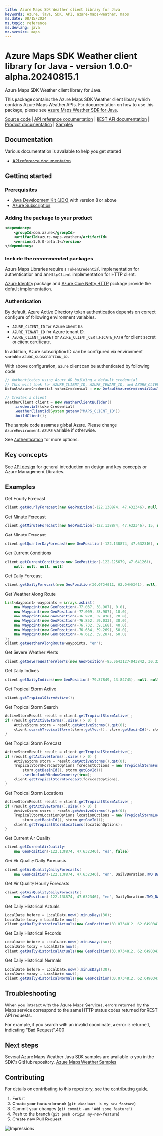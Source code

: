 ```yaml
---
title: Azure Maps SDK Weather client library for Java
keywords: Azure, java, SDK, API, azure-maps-weather, maps
ms.date: 08/15/2024
ms.topic: reference
ms.devlang: java
ms.service: maps
---
```

# Azure Maps SDK Weather client library for Java - version 1.0.0-alpha.20240815.1 


Azure Maps SDK Weather client library for Java.

This package contains the Azure Maps SDK Weather client library which contains Azure Maps Weather APIs. For documentation on how to use this package, please see [Azure Maps Weather SDK for Java](/rest/api/maps/weather).

[Source code][source] | [API reference documentation][docs] | [REST API documentation][rest_docs] | [Product documentation][product_docs] | [Samples][samples]

## Documentation

Various documentation is available to help you get started

- [API reference documentation][docs]

## Getting started

### Prerequisites

- [Java Development Kit (JDK)][jdk] with version 8 or above
- [Azure Subscription][azure_subscription]

### Adding the package to your product

[//]: # ({x-version-update-start;com.azure:azure-maps-weather;current})
```xml
<dependency>
    <groupId>com.azure</groupId>
    <artifactId>azure-maps-weather</artifactId>
    <version>1.0.0-beta.1</version>
</dependency>
```
[//]: # ({x-version-update-end})

### Include the recommended packages

Azure Maps Libraries require a `TokenCredential` implementation for authentication and an `HttpClient` implementation for HTTP client.

[Azure Identity][azure_identity] package and [Azure Core Netty HTTP][azure_core_http_netty] package provide the default implementation.

### Authentication

By default, Azure Active Directory token authentication depends on correct configure of following environment variables.

- `AZURE_CLIENT_ID` for Azure client ID.
- `AZURE_TENANT_ID` for Azure tenant ID.
- `AZURE_CLIENT_SECRET` or `AZURE_CLIENT_CERTIFICATE_PATH` for client secret or client certificate.

In addition, Azure subscription ID can be configured via environment variable `AZURE_SUBSCRIPTION_ID`.

With above configuration, `azure` client can be authenticated by following code:

```java com.azure.maps.weather.sync.builder.ad.instantiation
// Authenticates using Azure AD building a default credential
// This will look for AZURE_CLIENT_ID, AZURE_TENANT_ID, and AZURE_CLIENT_SECRET env variables
DefaultAzureCredential tokenCredential = new DefaultAzureCredentialBuilder().build();

// Creates a client
WeatherClient client = new WeatherClientBuilder()
    .credential(tokenCredential)
    .weatherClientId(System.getenv("MAPS_CLIENT_ID"))
    .buildClient();
```

The sample code assumes global Azure. Please change `AzureEnvironment.AZURE` variable if otherwise.

See [Authentication][authenticate] for more options.

## Key concepts

See [API design][design] for general introduction on design and key concepts on Azure Management Libraries.

## Examples
Get Hourly Forecast
```java com.azure.maps.weather.sync.get_hourly_forecast
client.getHourlyForecast(new GeoPosition(-122.138874, 47.632346), null, 12, null);
```

Get Minute Forecast
```java com.azure.maps.weather.sync.get_minute_forecast
client.getMinuteForecast(new GeoPosition(-122.138874, 47.632346), 15, null);
```

Get Minute Forecast
```java com.azure.maps.weather.sync.get_quarter_day_forecast
client.getQuarterDayForecast(new GeoPosition(-122.138874, 47.632346), null, 1, null);
```

Get Current Conditions
```java com.azure.maps.weather.sync.get_current_conditions
client.getCurrentConditions(new GeoPosition(-122.125679, 47.641268),
    null, null, null, null);
```

Get Daily Forecast
```java com.azure.maps.weather.sync.get_daily_forecast
client.getDailyForecast(new GeoPosition(30.0734812, 62.6490341), null, 5, null);
```

Get Weather Along Route
```java com.azure.maps.weather.sync.get_weather_along_route
List<Waypoint> waypoints = Arrays.asList(
    new Waypoint(new GeoPosition(-77.037, 38.907), 0.0),
    new Waypoint(new GeoPosition(-77.009, 38.907), 10.0),
    new Waypoint(new GeoPosition(-76.928, 38.926), 20.0),
    new Waypoint(new GeoPosition(-76.852, 39.033), 30.0),
    new Waypoint(new GeoPosition(-76.732, 39.168), 40.0),
    new Waypoint(new GeoPosition(-76.634, 39.269), 50.0),
    new Waypoint(new GeoPosition(-76.612, 39.287), 60.0)
);
client.getWeatherAlongRoute(waypoints, "en");
```

Get Severe Weather Alerts
```java com.azure.maps.weather.sync.get_severe_weather_alerts
client.getSevereWeatherAlerts(new GeoPosition(-85.06431274043842, 30.324604968788467), null, true);
```

Get Daily Indices
```java com.azure.maps.weather.sync.get_daily_indices
client.getDailyIndices(new GeoPosition(-79.37849, 43.84745), null, null, null, 11);
```

Get Tropical Storm Active
```java com.azure.maps.weather.sync.get_tropical_storm_active
client.getTropicalStormActive();
```

Get Tropical Storm Search
```java com.azure.maps.weather.sync.get_tropical_storm_search
ActiveStormResult result = client.getTropicalStormActive();
if (result.getActiveStorms().size() > 0) {
    ActiveStorm storm = result.getActiveStorms().get(0);
    client.searchTropicalStorm(storm.getYear(), storm.getBasinId(), storm.getGovId());
}
```

Get Tropical Storm Forecast
```java com.azure.maps.weather.sync.get_tropical_storm_forecast
ActiveStormResult result = client.getTropicalStormActive();
if (result.getActiveStorms().size() > 0) {
    ActiveStorm storm = result.getActiveStorms().get(0);
    TropicalStormForecastOptions forecastOptions = new TropicalStormForecastOptions(storm.getYear(),
        storm.getBasinId(), storm.getGovId())
        .setIncludeWindowGeometry(true);
    client.getTropicalStormForecast(forecastOptions);
}
```

Get Tropical Storm Locations
```java com.azure.maps.weather.sync.get_tropical_storm_locations
ActiveStormResult result = client.getTropicalStormActive();
if (result.getActiveStorms().size() > 0) {
    ActiveStorm storm = result.getActiveStorms().get(0);
    TropicalStormLocationOptions locationOptions = new TropicalStormLocationOptions(storm.getYear(),
        storm.getBasinId(), storm.getGovId());
    client.getTropicalStormLocations(locationOptions);
}
```

Get Current Air Quality
```java com.azure.maps.weather.sync.get_current_air_quality
client.getCurrentAirQuality(
    new GeoPosition(-122.138874, 47.632346), "es", false);
```

Get Air Quality Daily Forecasts
```java com.azure.maps.weather.sync.get_air_quality_daily_forecasts
client.getAirQualityDailyForecasts(
    new GeoPosition(-122.138874, 47.632346), "en", DailyDuration.TWO_DAYS);
```

Get Air Quality Hourly Forecasts
```java com.azure.maps.weather.sync.get_air_quality_daily_forecasts
client.getAirQualityDailyForecasts(
    new GeoPosition(-122.138874, 47.632346), "en", DailyDuration.TWO_DAYS);
```

Get Daily Historical Actuals
```java com.azure.maps.weather.sync.get_daily_historical_actuals
LocalDate before = LocalDate.now().minusDays(30);
LocalDate today = LocalDate.now();
client.getDailyHistoricalActuals(new GeoPosition(30.0734812, 62.6490341), before, today, null);
```

Get Daily Historical Records
```java com.azure.maps.weather.sync.get_daily_historical_records
LocalDate before = LocalDate.now().minusDays(30);
LocalDate today = LocalDate.now();
client.getDailyHistoricalActuals(new GeoPosition(30.0734812, 62.6490341), before, today, null);
```

Get Daily Historical Normals
```java com.azure.maps.weather.sync.get_daily_historical_normals
LocalDate before = LocalDate.now().minusDays(30);
LocalDate today = LocalDate.now();
client.getDailyHistoricalNormals(new GeoPosition(30.0734812, 62.6490341), before, today, null);
```

## Troubleshooting
When you interact with the Azure Maps Services, errors returned by the Maps service correspond to the same HTTP status codes returned for REST API requests.

For example, if you search with an invalid coordinate, a error is returned, indicating "Bad Request".400

## Next steps

Several Azure Maps Weather Java SDK samples are available to you in the SDK's GitHub repository.
[Azure Maps Weather Samples](https://github.com/Azure/azure-sdk-for-java/tree/main/sdk/maps/azure-maps-weather/src/samples)

## Contributing

For details on contributing to this repository, see the [contributing guide](https://github.com/Azure/azure-sdk-for-java/blob/main/CONTRIBUTING.md).

1. Fork it
1. Create your feature branch (`git checkout -b my-new-feature`)
1. Commit your changes (`git commit -am 'Add some feature'`)
1. Push to the branch (`git push origin my-new-feature`)
1. Create new Pull Request

<!-- LINKS -->
[source]: https://github.com/Azure/azure-sdk-for-java/tree/main/sdk/maps/azure-maps-weather/src
[samples]:  https://github.com/Azure/azure-sdk-for-java/tree/main/sdk/maps/azure-maps-weather/src/samples
[rest_docs]: /rest/api/maps
[product_docs]: /azure/azure-maps/
[docs]: https://azure.github.io/azure-sdk-for-java/
[jdk]: /java/azure/jdk/
[azure_subscription]: https://azure.microsoft.com/free/
[azure_identity]: https://github.com/Azure/azure-sdk-for-java/blob/main/sdk/identity/azure-identity
[azure_core_http_netty]: https://github.com/Azure/azure-sdk-for-java/blob/main/sdk/core/azure-core-http-netty
[authenticate]: https://github.com/Azure/azure-sdk-for-java/blob/main/sdk/resourcemanager/docs/AUTH.md
[design]: https://github.com/Azure/azure-sdk-for-java/blob/main/sdk/resourcemanager/docs/DESIGN.md

![Impressions](https://azure-sdk-impressions.azurewebsites.net/api/impressions/azure-sdk-for-java%2Fsdk%2Fmaps%2Fazure-maps-weather%2FREADME.png)

